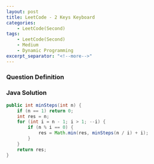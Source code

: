 ```yaml
---
layout: post
title: LeetCode - 2 Keys Keyboard
categories:
    - LeetCode(Second)
tags:
    - LeetCode(Second)
    - Medium
    - Dynamic Programming
excerpt_separator: "<!--more-->"
---
```


### Question Definition
### Java Solution
```java
public int minSteps(int n) {
    if (n == 1) return 0;
    int res = n;
    for (int i = n - 1; i > 1; --i) {
        if (n % i == 0) {
            res = Math.min(res, minSteps(n / i) + i);
        }
    }
    return res;
}
```